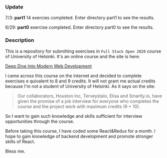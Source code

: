 ### Update

7/3: **part1** 14 exercies completed. Enter directory part1 to see the results.

6/29: **part0** exercise completed. Enter directory part0 to see the results.

### Description
This is a repository for submitting exercises in `Full Stack Open 2020` course of University of Helsinki. It's an online course and the site is here:

[Deep Dive Into Modern Web Development](https://fullstackopen.com/en)

I came across this course on the internet and decided to complete exercises e quivalent to 8 and 9 credits. It will not grant me actual credits because I'm not a student of University of Helsinki. As it says on the site:

> Our collaborators, Houston Inc, Terveystalo, Elisa and Smartly.io, have given the promise of a job interview for everyone who completes the course and the project work with maximum credits (9 + 10).

So I want to gain such knowledge and skills sufficient for interview opportunities through the course.

Before taking this course, I have coded some React&Redux for a month. I hope to gain knowledge of backend development and promote stronger skills of React.

Bless me.